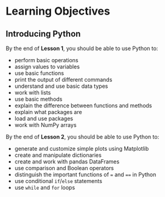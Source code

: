 # Learning Objectives
## Introducing Python

By the end of **Lesson 1**, you should be able to use Python to:
- perform basic operations
- assign values to variables
- use basic functions
- print the output of different commands
- understand and use basic data types
- work with lists
- use basic methods
- explain the difference between functions and methods
- explain what packages are
- load and use packages
- work with NumPy arrays

By the end of **Lesson 2**, you should be able to use Python to:
- generate and customize simple plots using Matplotlib
- create and manipulate dictionaries
- create and work with pandas DataFrames
- use comparison and Boolean operators
- distinguish the important functions of `=` and `==` in Python
- use conditional `if`/`else` statements
- use `while` and `for` loops
